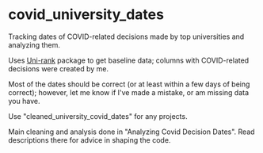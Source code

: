 # covid_university_dates
Tracking dates of COVID-related decisions made by top universities and analyzing them.

Uses [Uni-rank](https://github.com/nahid18/uni-rank) package to get baseline data; columns with COVID-related decisions were created by me.

Most of the dates should be correct (or at least within a few days of being correct); however, let me know if I've made a mistake, or am missing data you have.

Use "cleaned_university_covid_dates" for any projects.

Main cleaning and analysis done in "Analyzing Covid Decision Dates". Read descriptions there for advice in shaping the code.
